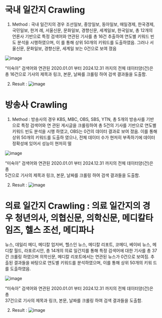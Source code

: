 # 국내 일간지 Crawling
1. Method : 국내 일간지의 경우 조선일보, 중앙일보, 동아일보, 매일경제, 한국경제, 국민일보, 한겨
례, 서울신문, 문화일보, 경향신문, 세계일보, 한국일보, 총 12개의 언론사 기반으로 특정 
검색어와 연관된 기사를 총 16건 추출하여 연도별 키워드 빈도 분석을 시행하였으며, 이
를 통해 상위 50개의 키워드를 도출하였음. 그러나 서울신문, 문화일보, 경향신문, 세계일
보는 0건으로 보여 졌음

![image](https://github.com/user-attachments/assets/af4e23c6-16d1-4597-9d48-649c1fa1aa64)

“미숙아” 검색어와 연관된 2020.01.01 부터 2024.12.31 까지의 전체 데이터양(건)은 총 
16건으로 기사의 제목과 링크, 본문, 날짜를 크롤링 하여 검색 결과들을 도출함. 

2. Result :
![image](https://github.com/user-attachments/assets/a3b17f25-a686-496f-b6ca-bc0e1059ac39)

# 방송사 Crawling
1. Method : 방송사의 경우 KBS, MBC, OBS, SBS, YTN, 총 5개의 방송사를 기반으로 특정 검색어와 연
관된 게시글을 크롤링하여 총 5건의 기사를 기반으로 연도별 키워드 빈도 분석을 시행
하였고, OBS는 0건의 데이터 결과로 보여 졌음. 이를 통해 상위 50개의 키워드를 도출하
였으나, 전체 데이터 수가 현저히 부족하기에 데이터 정확성에 있어서 성능이 현저히 떨

![image](https://github.com/user-attachments/assets/43f7006e-7d6e-4d8a-b351-bba65b9b8ead)

“미숙아” 검색어와 연관된 2020.01.01 부터 2024.12.31 까지의 전체 데이터양(건)은 총  
5건으로 기사의 제목과 링크, 본문, 날짜를 크롤링 하여 검색 결과들을 도출함. 

2. Result :
![image](https://github.com/user-attachments/assets/b73e9e90-63f1-4ac7-b32b-64530d47c74c)

# 의료 일간지 Crawling : 의료 일간지의 경우 청년의사, 의협신문, 의학신문, 메디칼타임즈, 헬스 조선, 메디파나 
뉴스, 데일리 메디, 메디칼 업저버, 헬스인 뉴스, 메디칼 리포트, 코메디, 베이비 뉴스, 메
디칼 월드, 라포르시안, 총 14개의 의료 일간지를 통해 특정 검색어에 대한 기사를 총 
37건 크롤링 하였으며 의학신문, 메디칼 리포트에서는 연관된 뉴스가 0건으로 보여짐. 
추출된 결과들을 바탕으로 연도별 키워드를 분석하였으며, 이를 통해 상위 50개의 키워
드를 도출하였음.  

![image](https://github.com/user-attachments/assets/d892094a-744c-40e4-8d52-b4a1930d79ab)

“미숙아” 검색어와 연관된 2020.01.01 부터 2024.12.31 까지의 전체 데이터양(건)은 총  
37건으로 기사의 제목과 링크, 본문, 날짜를 크롤링 하여 검색 결과들을 도출함.

2. Result :
![image](https://github.com/user-attachments/assets/64713435-a141-4e98-a9f9-829132b19b24)

